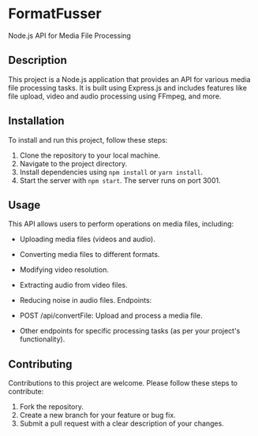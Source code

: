 # FormatFusser
Node.js API for Media File Processing

## Description
This project is a Node.js application that provides an API for various media file processing tasks. It is built using Express.js and includes features like file upload, video and audio processing using FFmpeg, and more.

## Installation
To install and run this project, follow these steps:

1. Clone the repository to your local machine.
2. Navigate to the project directory.
3. Install dependencies using `npm install` or `yarn install`.
4. Start the server with `npm start`. The server runs on port 3001.

## Usage
This API allows users to perform operations on media files, including:

- Uploading media files (videos and audio).
- Converting media files to different formats.
- Modifying video resolution.
- Extracting audio from video files.
- Reducing noise in audio files.
Endpoints:

- POST /api/convertFile: Upload and process a media file.
- Other endpoints for specific processing tasks (as per your project's functionality).

## Contributing
Contributions to this project are welcome. Please follow these steps to contribute:

1. Fork the repository.
2. Create a new branch for your feature or bug fix.
3. Submit a pull request with a clear description of your changes.
